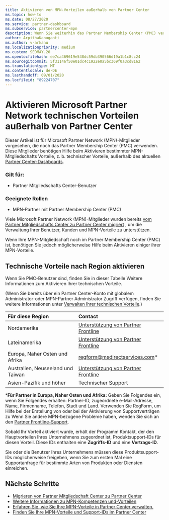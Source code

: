 ```yaml
---
title: Aktivieren von MPN-Vorteilen außerhalb von Partner Center
ms.topic: how-to
ms.date: 08/27/2020
ms.service: partner-dashboard
ms.subservice: partnercenter-mpn
description: Wenn Sie weiterhin das Partner Membership Center (PMC) verwenden, informieren Sie sich darüber, welche Personen Sie kontaktieren müssen, um Ihre MPN-Vorteile beim technischen Support zu aktivieren und Ihnen die Vorteile von Support-IDs
author: ArpithaKanuganti
ms.author: v-arkanu
ms.localizationpriority: medium
ms.custom: SEOMAY.20
ms.openlocfilehash: ee7ca469619e548dc59db390566d19a1b1c8cc24
ms.sourcegitcommit: 5f31146f50e01dc4c1922e0a5bc369f0a3cd8162
ms.translationtype: MT
ms.contentlocale: de-DE
ms.lasthandoff: 09/01/2020
ms.locfileid: "89224707"
---
```

# <a name="activate-microsoft-partner-network-technical-benefits-outside-of-partner-center"></a>Aktivieren Microsoft Partner Network technischen Vorteilen außerhalb von Partner Center

Dieser Artikel ist für Microsoft Partner Network (MPN)-Mitglieder vorgesehen, die noch das Partner Membership Center (PMC) verwenden. Diese Mitglieder benötigen Hilfe beim Aktivieren bestimmter MPN-Mitgliedschafts Vorteile, z. b. technischer Vorteile, außerhalb des aktuellen [Partner Center-Dashboards](https://partner.microsoft.com/dashboard).

### <a name="applies-to"></a>Gilt für:

- Partner Mitgliedschafts Center-Benutzer

### <a name="appropriate-roles"></a>Geeignete Rollen

- MPN-Partner mit Partner Membership Center (PMC)

Viele Microsoft Partner Network (MPN)-Mitglieder wurden bereits [vom Partner Mitgliedschafts Center zu Partner Center migriert](prepare-pmc-pc-migration.md) , um die Verwaltung Ihrer Benutzer, Kunden und MPN-Vorteile zu unterstützen.

Wenn Ihre MPN-Mitgliedschaft noch im Partner Membership Center (PMC) ist, benötigen Sie jedoch möglicherweise Hilfe beim Aktivieren einiger ihrer MPN-Vorteile.

## <a name="activate-technical-benefits-by-region"></a>Technische Vorteile nach Region aktivieren

Wenn Sie PMC-Benutzer sind, finden Sie in dieser Tabelle Weitere Informationen zum Aktivieren Ihrer technischen Vorteile.

(Wenn Sie bereits über ein Partner Center-Konto mit globalem Administrator-oder MPN-Partner Administrator Zugriff verfügen, finden Sie weitere Informationen unter [Verwalten Ihrer technischen Vorteile](manage-your-partner-network-benefits.md#manage-technical-benefits).)

|Für diese Region  | Contact |
|:--------|:------------|
|Nordamerika  | [Unterstützung von Partner Frontline](https://partner.microsoft.com/support?issueid=300-0042)  |
|Lateinamerika  | [Unterstützung von Partner Frontline](https://partner.microsoft.com/support?issueid=300-0042)  |
|Europa, Naher Osten und Afrika  | [regform@msdirectservices.com](mailto:regform@msdirectservices.com)*  |
|Australien, Neuseeland und Taiwan  | [Unterstützung von Partner Frontline](https://partner.microsoft.com/support?issueid=300-0042)  |
|Asien-Pazifik und höher  | Technischer Support  |

\***Für Partner in Europa, Naher Osten und Afrika:** Geben Sie Folgendes ein, wenn Sie Folgendes erhalten: Partner-ID, zugeordnete e-Mail-Adresse, Name, Firmenname, Telefon, Stadt und Land. Verwenden Sie RegForm, um Hilfe bei der Erstellung von oder bei der Aktivierung von Supportverträgen zu Wenn Sie andere MPN-bezogene Probleme haben, wenden Sie sich an den [Partner Frontline-Support](https://partner.microsoft.com/support?issueid=300-0042).

Sobald Ihr Vorteil aktiviert wurde, erhält der Programm Kontakt, der den Hauptvorteilen Ihres Unternehmens zugeordnet ist, Produktsupport-IDs für diesen Vorteil. Diese IDs enthalten eine **Zugriffs-ID** und eine **Vertrags-ID**. 

Sie oder die Benutzer Ihres Unternehmens müssen diese Produktsupport-IDs möglicherweise freigeben, wenn Sie zum ersten Mal eine Supportanfrage für bestimmte Arten von Produkten oder Diensten einreichen.

## <a name="next-steps"></a>Nächste Schritte

- [Migrieren von Partner Mitgliedschaft Center zu Partner Center](prepare-pmc-pc-migration.md)
- [Weitere Informationen zu MPN-Kompetenzen und-Vorteilen](learn-about-competencies.md)
- [Erfahren Sie, wie Sie Ihre MPN-Vorteile in Partner Center verwalten.](manage-your-partner-network-benefits.md)
- [Finden Sie Ihre MPN-Vorteile und Support-IDs im Partner Center](mpn-find-benefits.md)
